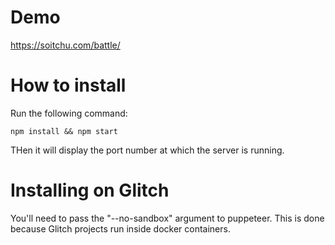 # Demo
https://soitchu.com/battle/

# How to install

Run the following command:

```npm install && npm start```

THen it will display the port number at which the server is running.

# Installing on Glitch

You'll need to pass the "--no-sandbox" argument to puppeteer. This is done because Glitch projects run inside docker containers.
